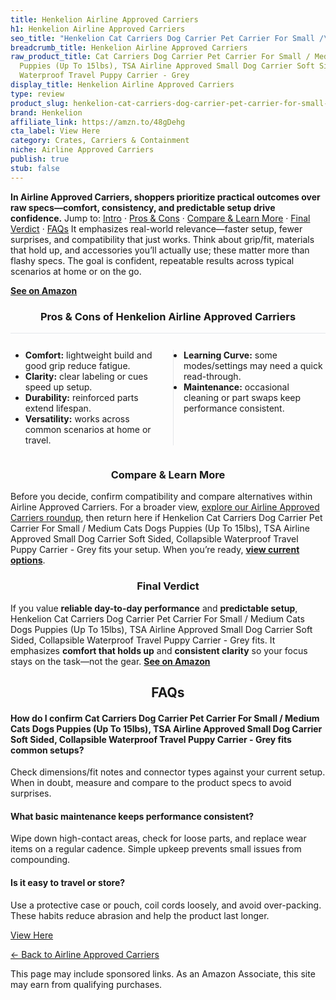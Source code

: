 ```yaml
---
title: Henkelion Airline Approved Carriers
h1: Henkelion Airline Approved Carriers
seo_title: "Henkelion Cat Carriers Dog Carrier Pet Carrier For Small /\u2026"
breadcrumb_title: Henkelion Airline Approved Carriers
raw_product_title: Cat Carriers Dog Carrier Pet Carrier For Small / Medium Cats Dogs
  Puppies (Up To 15lbs), TSA Airline Approved Small Dog Carrier Soft Sided, Collapsible
  Waterproof Travel Puppy Carrier - Grey
display_title: Henkelion Airline Approved Carriers
type: review
product_slug: henkelion-cat-carriers-dog-carrier-pet-carrier-for-small-medium-cats-do-75533145
brand: Henkelion
affiliate_link: https://amzn.to/48gDehg
cta_label: View Here
category: Crates, Carriers & Containment
niche: Airline Approved Carriers
publish: true
stub: false
---
```


<div id="intro" class="full-width"><p><strong>In Airline Approved Carriers, shoppers prioritize practical outcomes over raw specs&mdash;comfort, consistency, and predictable setup drive confidence.</strong> Jump to: <a href="#intro">Intro</a> · <a href="#pros-cons">Pros &amp; Cons</a> · <a href="#compare-more">Compare &amp; Learn More</a> · <a href="#verdict">Final Verdict</a> · <a href="#faqs">FAQs</a> It emphasizes real-world relevance&mdash;faster setup, fewer surprises, and compatibility that just works. Think about grip/fit, materials that hold up, and accessories you’ll actually use; these matter more than flashy specs. The goal is confident, repeatable results across typical scenarios at home or on the go.</p><p><a href="https://amzn.to/48gDehg" rel="nofollow sponsored noopener" target="_blank"><strong>See on Amazon</strong></a></p></div>
<h3 id="pros-cons" style="text-align:center;">Pros &amp; Cons of Henkelion Airline Approved Carriers</h3>
<div class="pc-grid" style="display:grid;grid-template-columns:1fr 1fr;gap:16px;border-top:1px solid #e5e7eb;padding-top:12px;">
  <ul>
    <li><strong>Comfort:</strong> lightweight build and good grip reduce fatigue.</li>
    <li><strong>Clarity:</strong> clear labeling or cues speed up setup.</li>
    <li><strong>Durability:</strong> reinforced parts extend lifespan.</li>
    <li><strong>Versatility:</strong> works across common scenarios at home or travel.</li>
  </ul>
  <ul style="border-left:1px solid #e5e7eb;padding-left:16px;">
    <li><strong>Learning Curve:</strong> some modes/settings may need a quick read-through.</li>
    <li><strong>Maintenance:</strong> occasional cleaning or part swaps keep performance consistent.</li>
  </ul>
</div>


<h3 id="compare-more" style="text-align:center;">Compare &amp; Learn More</h3>
<p>Before you decide, confirm compatibility and compare alternatives within Airline Approved Carriers. For a broader view, <a href="#">explore our Airline Approved Carriers roundup</a>, then return here if Henkelion Cat Carriers Dog Carrier Pet Carrier For Small / Medium Cats Dogs Puppies (Up To 15lbs), TSA Airline Approved Small Dog Carrier Soft Sided, Collapsible Waterproof Travel Puppy Carrier - Grey fits your setup. When you’re ready, <a href="https://amzn.to/48gDehg" rel="nofollow sponsored noopener" target="_blank"><strong>view current options</strong></a>.</p>

<h3 id="verdict" style="text-align:center;">Final Verdict</h3>
<p>If you value <strong>reliable day-to-day performance</strong> and <strong>predictable setup</strong>, Henkelion Cat Carriers Dog Carrier Pet Carrier For Small / Medium Cats Dogs Puppies (Up To 15lbs), TSA Airline Approved Small Dog Carrier Soft Sided, Collapsible Waterproof Travel Puppy Carrier - Grey fits. It emphasizes <strong>comfort that holds up</strong> and <strong>consistent clarity</strong> so your focus stays on the task&mdash;not the gear. <a href="https://amzn.to/48gDehg" rel="nofollow sponsored noopener" target="_blank"><strong>See on Amazon</strong></a></p>

<h2 id="faqs" style="text-align:center;">FAQs</h2>
<h4><strong>How do I confirm Cat Carriers Dog Carrier Pet Carrier For Small / Medium Cats Dogs Puppies (Up To 15lbs), TSA Airline Approved Small Dog Carrier Soft Sided, Collapsible Waterproof Travel Puppy Carrier - Grey fits common setups?</strong></h4>
<p>Check dimensions/fit notes and connector types against your current setup. When in doubt, measure and compare to the product specs to avoid surprises.</p>
<h4><strong>What basic maintenance keeps performance consistent?</strong></h4>
<p>Wipe down high-contact areas, check for loose parts, and replace wear items on a regular cadence. Simple upkeep prevents small issues from compounding.</p>
<h4><strong>Is it easy to travel or store?</strong></h4>
<p>Use a protective case or pouch, coil cords loosely, and avoid over-packing. These habits reduce abrasion and help the product last longer.</p>

<p><a class="btn" href="https://amzn.to/48gDehg" target="_blank" rel="nofollow sponsored noopener">View Here</a></p>
<p><a href="/roundups/crates-carriers-containment/airline-approved-carriers/">← Back to Airline Approved Carriers</a></p>
<aside class="disclosure">This page may include sponsored links. As an Amazon Associate, this site may earn from qualifying purchases.</aside>
